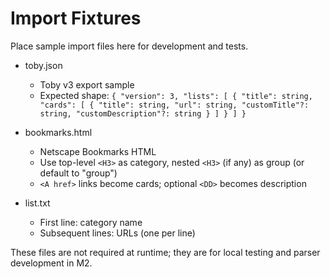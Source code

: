 # Import Fixtures

Place sample import files here for development and tests.

- toby.json
  - Toby v3 export sample
  - Expected shape: `{ "version": 3, "lists": [ { "title": string, "cards": [ { "title": string, "url": string, "customTitle"?: string, "customDescription"?: string } ] } ] }`

- bookmarks.html
  - Netscape Bookmarks HTML
  - Use top-level `<H3>` as category, nested `<H3>` (if any) as group (or default to "group")
  - `<A href>` links become cards; optional `<DD>` becomes description

- list.txt
  - First line: category name
  - Subsequent lines: URLs (one per line)

These files are not required at runtime; they are for local testing and parser development in M2.


